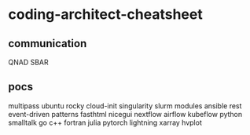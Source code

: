 # coding-architect-cheatsheet

## communication

QNAD SBAR

## pocs

multipass ubuntu rocky cloud-init
singularity slurm modules
ansible
rest event-driven patterns
fasthtml nicegui
nextflow airflow kubeflow
python smalltalk go c++ fortran julia
pytorch lightning xarray hvplot 
